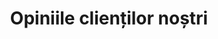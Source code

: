 ---
enable: true
title: "Opiniile clienților noștri"
description: "•••"

# Testimonials
testimonials:
- name: "Director General/Proprietar"
  designation: "Sunny FilmStudio Ltd."
  avatar: "/images/avatar-sm.png"
  content: "„Site-ul web este frumos proiectat și bine realizat. Recomand cu încredere creatorul.”"

- name: "Www.Topcarautoszerviz.hu"
  avatar: "/images/avatar-sm.png"
  content: "„Am avut probleme legate de viteza site-ului nostru de servicii pentru Google Ads! Rezultatul final a fost un site rapid, simplu și curat! Sunt rapizi și precis! Îi recomandăm cu încredere!”"

- name: "Tihamér Gergely"
  designation: "Zaj Rendszerház – PR și Comunicare"
  avatar: "/images/avatar-sm.png"
  content: "„Flexibilitatea excepțională și amabilitatea caracterizează compania. Au găsit soluții pentru toate ideile noastre, motiv pentru care i-am invitat să creeze și să dezvolte mai multe site-uri web pentru grupul nostru de companii. Cinci stele, foarte recomandați.”"

- name: "Marvin McKinney"
  designation: "Web Designer"
  avatar: "/images/avatar-sm.png"
  content: "Lorem ipsum dolor sit amet consectetur adipisicing elit. Qui iusto illo molestias, assumenda expedita commodi inventore non itaque molestiae voluptatum dolore, facilis sapiente, repellat veniam."
---